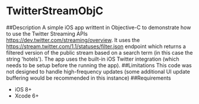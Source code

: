 # TwitterStreamObjC
##Description
A simple iOS app writtent in Objective-C to demonstrate how to use the Twitter Streaming APIs https://dev.twitter.com/streaming/overview.  It uses the https://stream.twitter.com/1.1/statuses/filter.json endpoint which returns a filtered version of the public stream based on a search term (in this case the string 'hotels'). The app uses the built-in iOS Twitter integration (which needs to be setup before the running the app).
##Limitations
This code was not designed to handle high-frequency updates (some additional UI update buffering would be recommended in this instance)
##Requirements
- iOS 8+
- Xcode 6+
